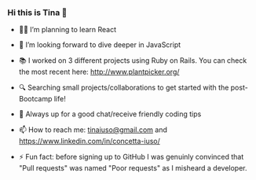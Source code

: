 ### Hi this is Tina 👋

- 👩‍🎓  I’m planning to learn React
- 🤿  I’m looking forward to dive deeper in JavaScript
- 📚  I worked on 3 different projects using Ruby on Rails. You can check the most recent here: http://www.plantpicker.org/
- 🔍  Searching small projects/collaborations to get started with the post-Bootcamp life!
- 💬  Always up for a good chat/receive friendly coding tips
- 📫  How to reach me: tinaiuso@gmail.com and https://www.linkedin.com/in/concetta-iuso/

- ⚡ Fun fact: before signing up to GitHub I was genuinly convinced that "Pull requests" was named "Poor requests" as I misheard a developer.

